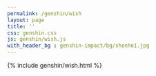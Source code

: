```yaml
---
permalink: /genshin/wish   
layout: page   
title: ''  
css: genshin.css  
js: genshin/wish.js  
with_header_bg : genshin-impact/bg/shenhe1.jpg
---
```

{% include genshin/wish.html %}
